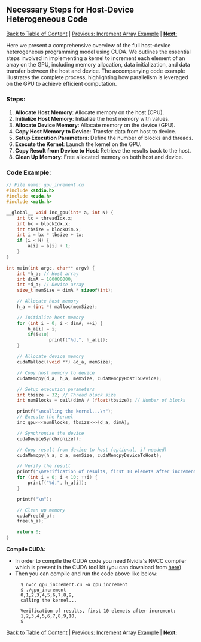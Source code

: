 ## Necessary Steps for Host-Device Heterogeneous Code

[Back to Table of Content](../../Readme.md) | [Previous: Increment Array Example](3.incrementArrayExp.md) | **[Next:]()**

Here we present a comprehensive overview of the full host-device heterogeneous programming model using CUDA. We outlines the essential steps involved in implementing a kernel to increment each element of an array on the GPU, including memory allocation, data initialization, and data transfer between the host and device. The accompanying code example illustrates the complete process, highlighting how parallelism is leveraged on the GPU to achieve efficient computation.


### Steps:

1. **Allocate Host Memory**: Allocate memory on the host (CPU).
2. **Initialize Host Memory**: Initialize the host memory with values.
3. **Allocate Device Memory**: Allocate memory on the device (GPU).
4. **Copy Host Memory to Device**: Transfer data from host to device.
5. **Setup Execution Parameters**: Define the number of blocks and threads.
6. **Execute the Kernel**: Launch the kernel on the GPU.
7. **Copy Result from Device to Host**: Retrieve the results back to the host.
8. **Clean Up Memory**: Free allocated memory on both host and device.

### Code Example:

```c
// File name: gpu_inrement.cu
#include <stdio.h>
#include <cuda.h>
#include <math.h>

__global__ void inc_gpu(int* a, int N) {
    int tx = threadIdx.x;
    int bx = blockIdx.x;
    int tbsize = blockDim.x;
    int i = bx * tbsize + tx;
    if (i < N) {
        a[i] = a[i] + 1;
    }
}

int main(int argc, char** argv) {
    int *h_a; // Host array
    int dimA = 100000000;
    int *d_a; // Device array
    size_t memSize = dimA * sizeof(int);

    // Allocate host memory
    h_a = (int *) malloc(memSize);

    // Initialize host memory
    for (int i = 0; i < dimA; ++i) {
        h_a[i] = i;
        if(i<10)
                printf("%d,", h_a[i]);
    }

    // Allocate device memory
    cudaMalloc((void **) &d_a, memSize);

    // Copy host memory to device
    cudaMemcpy(d_a, h_a, memSize, cudaMemcpyHostToDevice);

    // Setup execution parameters
    int tbsize = 32; // Thread block size
    int numBlocks = ceil(dimA / (float)tbsize); // Number of blocks

    printf("\ncalling the kernel...\n");
    // Execute the kernel
    inc_gpu<<<numBlocks, tbsize>>>(d_a, dimA);

    // Synchronize the device
    cudaDeviceSynchronize();

    // Copy result from device to host (optional, if needed)
    cudaMemcpy(h_a, d_a, memSize, cudaMemcpyDeviceToHost);

    // Verify the result
    printf("\nVerification of results, first 10 elemets after increment:\n");
    for (int i = 0; i < 10; ++i) {
        printf("%d,", h_a[i]);
    }

    printf("\n");

    // Clean up memory
    cudaFree(d_a);
    free(h_a);

    return 0;
}
```
**Compile CUDA:**
- In order to compile the CUDA code you need Nvidia's NVCC compiler which is present in the CUDA tool kit (you can download from [here](https://developer.nvidia.com/cuda-downloads))
- Then you can compile and run the code above like below:
  ```
    $ nvcc gpu_increment.cu -o gpu_increment
    $ ./gpu_increment 
    0,1,2,3,4,5,6,7,8,9,
    calling the kernel...

    Verification of results, first 10 elemets after increment:
    1,2,3,4,5,6,7,8,9,10,
    $ 
  ```

[Back to Table of Content](../../Readme.md) | [Previous: Increment Array Example](3.incrementArrayExp.md) | **[Next:]()**